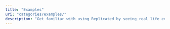 ```yaml
---
title: "Examples"
uri: "categories/examples/"
description: "Get familiar with using Replicated by seeing real life examples of how to use the integration API and CLI to distribute an application."
---
```

